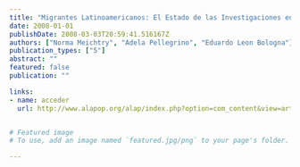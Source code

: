 ```yaml
---
title: "Migrantes Latinoamericanos: El Estado de las Investigaciones en la Región"
date: 2008-01-01
publishDate: 2008-03-03T20:59:41.516167Z
authors: ["Norma Meichtry", "Adela Pellegrino", "Eduardo Leon Bologna"]
publication_types: ["5"]
abstract: ""
featured: false
publication: ""

links:
- name: acceder
  url: http://www.alapop.org/alap/index.php?option=com_content&view=article&id=250&Itemid=437


# Featured image
# To use, add an image named `featured.jpg/png` to your page's folder. 

---
```


